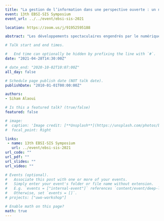 ```yaml
---
title: "La gestion de l’information dans une perspective ouverte : un nouveau « contrat » ? "
event: 13th EBSI-SIS Symposium
event_url: ../../event/ebsi-sis-2021

location: https://zoom.us/j/91952595188

abstract: "Les développements spectaculaires engendrés par le numérique amènent de nos jours les institutions publiques à faire preuve d’une meilleure ouverture envers les citoyens. Celle-ci se veut à la fois (1) politique (gouvernement ouvert : open government), misant sur la transparence, la participation et la collaboration citoyenne, (2) institutionnelle (gouvernement en ligne : e-government), reflétant la mise en ligne de l’information sur les services publics et l’amélioration de la qualité de ceux-ci, et (3) technologique incarnant la libération des données gouvernementales ouvertes (open government data) sous une forme réutilisable par les citoyens. L’ouverture, dans ses trois dimensions, commande dès lors une gestion de l’information dans une perspective ouverte, où une pluralité d’acteurs collaborent afin d’améliorer la qualité de l’information, à la fois sur le plan archivistique (authenticité, fiabilité, intégrité, exactitude, intelligibilité), communicationnel (pertinence, actualité, découvrabilité) et technique (interopérabilité, sécurité). Or, ces acteurs, lesquels sont représentés par les propriétaires (dirigeants, responsables d’accès, officiers de gouvernance, etc.), les concepteurs (les archivistes, les gestionnaires de documents, les spécialistes en technologies de l’information, les communicateurs, etc.) ainsi que les usagers internes (les agents administratifs) et externes (le grand public), ne possèdent pas les mêmes attentes envers l’information et ne poursuivent pas les mêmes finalités. Cela traduit la nécessité de se doter des mécanismes de gouvernance et de régulation, conférant à chaque acteur une certaine légitimité dans ce contexte collaboratif. Cette communication rend compte d’un projet de recherche doctorale autour de cette problématique : nous y présentons les grandes lignes du projet, le cadre théorique ainsi que l’approche méthodologique adoptée."

# Talk start and end times.

#   End time can optionally be hidden by prefixing the line with `#`.
date: "2021-04-28T14:30:00Z"

# date_end: "2020-10-02T10:07:00Z"
all_day: false

# Schedule page publish date (NOT talk date).
publishDate: "2010-01-01T00:00:00Z"

authors:
- Siham Alaoui 

# Is this a featured talk? (true/false)
featured: false

# image:
#  caption: 'Image credit: [**Unsplash**](https://unsplash.com/photos/bzdhc5b3Bxs)'
#  focal_point: Right

links:
 - name: 13th EBSI-SIS Symposium
   url: ../event/ebsi-sis-2021
url_code: ""
url_pdf: ""
url_slides: ""
url_video: ""

# Events (optional).
#   Associate this post with one or more of your events.
#   Simply enter your event's folder or file name without extension.
#   E.g. `events = ["internal-event"]` references `content/event/deep-learning/index.md`.
#   Otherwise, set `events = []`.
# projects: ["uwo-workshop"]

# Enable math on this page?
math: true
---
```

